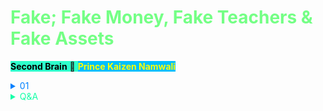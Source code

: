 # <span style='color:#74ff85;'>Fake; Fake Money, Fake Teachers & Fake Assets</span>

<span style='background-color:#2effcb;'><span style='color:#000000;'>**Second Brain**</span> 🧠 <span style='background-color:#00bfff;'><span style='color:#ffff00;'>**Prince Kaizen Namwali**</span>

 <span style='color:#0080ff;'>

<details markdown='1'><summary>01</summary>

1.FAKE MONEY

Definition of fake money: Fake money makes the rich richer but makes the poor and middle class make poorer. in This Book The Robert Kiyosaki Tell bout the Fake paper Money That the Poorer Make More Poorer and the RicHER make richer. The fake money is paper Money For Example:- Dollars, Rupees, and Etc. and the Real Money is God”s Money The God”s Money is Gold and silver Not Bitcoins, not paper money Because God”s Money Would Not steal you and disbelieve you it’s Alway be with you in this Book Author tell about the How Gold and silver attract wealth in your life he also meets with Indians gurus who love Gold to wear.
Today there are three types of modern money. they are

Also Read:- Best phone for pokemon go

God,s money: gold and silver
Government money: Dollars, euros, pesos, and paper te all paper money, etc.
People,s money: Bitcoin, Ethereum, zip coin, etc

What is god money the god money is GOLD AND SILVER right the real

money in everyone’s Real Money is gold and silver.


GOLD AND SILVER
2.FAKE TEACHERS
What did school teach about money?
for most people, the answer is “nothing.” Most teachers are great people.
But our educational system is broken, obsolete, and fails to prepare students for the real world. This is the Word I take on this Book Tell About the Fake Teacher’s How They are teaching You so your next question is who is the Real Teacher right The Real Teacher is not Teacher That you Find in your School and colleague the Real Teacher is Real Life Experience that you have to learn from other and Learn from your mentor’s and Your Real Life Experience is not about What your Learn From Your mistakes and other the point is What you Apply those learning in your real-life Because Apply is more important than learning that thing that you learn make sure you apply also.

Higher levels of Teachers
lets take look on the hiher level of teacher that Teach the Real Like experince with your Pont by ponit take look on

10% Of the knowledge you gain from reading a book
20% Of knowledge you gain from lecture’s That why student HATE LEACTUE’S
30% to 40% Of knowledge you gain from watching Videos.
50 % Of knowledge you gain from Group discussions with encourage student’s
60%-70% of Knowledge you gain for teach the student that what you learn from your teacher
90% of knowledge you gain from Teacher from real life experince to encourages student to do This real thing
3. FAKE ASSET
First we need to define and understand the difernece between an assest and a liability

FINANCIAL EDUCATION LESSON
assets put money in your pocket.
Liabilities takes money out of your pocket

The problem is a House is a Fake asset yes. This is the deep mean if you understand than you not become a fool and invest on Fake asset and also Don’t Do This < Go to school, get a job work for money, save money and get out of debt This is the why poor people become poor and rich become richer alway’s remind saver’s are loser You have to learn to use debt to acquire asset

Let;s Take a Example of Amazon founder Jeff bezos – Jeff bezos is a billionaire.Do you think he become a billionaire because he receives a billion-dollars paycheck? The medain income of amazon employee is $28,466 in the year of 2017. Jeff bezos earn mor ethan $28,466 in 12 second in 2017. Jeff bezos annual paycheck is only $1.7 million. Although Bezos salary of 1.7Million a year may (Technically) be low , there is a reason he called tthe richest man in the world His net worth is skyrocketing, mostly due to the fact that he owns about 80 million shares of amazon stock. So now you understand the deep marketing of amazon

This is all About Fake Book They Have Lot”s of think that you learn More so i”m highly recomment you to read this book Becuase it’s Cler your All Douts About the summary

</details>

</span>

<span style='color:#17ffa8;'>

<details markdown='1'><summary>Q&A</summary>


</details>



</span>
